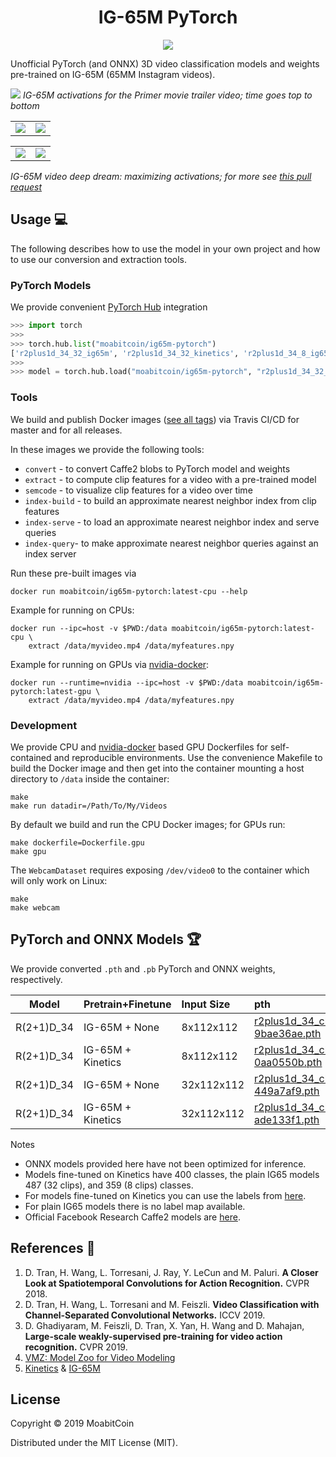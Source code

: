 <h1 align='center'>IG-65M PyTorch</h1>

<p align="center"><a href="https://travis-ci.org/moabitcoin/ig65m-pytorch"><img src="https://travis-ci.org/moabitcoin/ig65m-pytorch.svg?branch=master" /></a></p>

Unofficial PyTorch (and ONNX) 3D video classification models and weights pre-trained on IG-65M (65MM Instagram videos).

![](./assets/primer.png)
*IG-65M activations for the Primer movie trailer video; time goes top to bottom*

|                          |                          |
|--------------------------|--------------------------|
| ![](./assets/dream0.gif) | ![](./assets/dream1.gif) |

|                          |                          |
|--------------------------|--------------------------|
| ![](./assets/dream2.gif) | ![](./assets/dream3.gif) |

*IG-65M video deep dream: maximizing activations; for more see [this pull request](https://github.com/moabitcoin/ig65m-pytorch/pull/19)*


## Usage :computer:

The following describes how to use the model in your own project and how to use our conversion and extraction tools.

### PyTorch Models

We provide convenient [PyTorch Hub](https://pytorch.org/docs/stable/hub.html) integration

```python
>>> import torch
>>>
>>> torch.hub.list("moabitcoin/ig65m-pytorch")
['r2plus1d_34_32_ig65m', 'r2plus1d_34_32_kinetics', 'r2plus1d_34_8_ig65m', 'r2plus1d_34_8_kinetics']
>>>
>>> model = torch.hub.load("moabitcoin/ig65m-pytorch", "r2plus1d_34_32_ig65m", num_classes=487, pretrained=True)
```

### Tools

We build and publish Docker images ([see all tags](https://hub.docker.com/r/moabitcoin/ig65m-pytorch/tags)) via Travis CI/CD for master and for all releases.

In these images we provide the following tools:
- `convert` - to convert Caffe2 blobs to PyTorch model and weights
- `extract` - to compute clip features for a video with a pre-trained model
- `semcode` - to visualize clip features for a video over time
- `index-build` - to build an approximate nearest neighbor index from clip features
- `index-serve` - to load an approximate nearest neighbor index and serve queries
- `index-query`- to make approximate nearest neighbor queries against an index server

Run these pre-built images via

```
docker run moabitcoin/ig65m-pytorch:latest-cpu --help
```

Example for running on CPUs:

```
docker run --ipc=host -v $PWD:/data moabitcoin/ig65m-pytorch:latest-cpu \
    extract /data/myvideo.mp4 /data/myfeatures.npy
```

Example for running on GPUs via [nvidia-docker](https://github.com/NVIDIA/nvidia-docker):

```
docker run --runtime=nvidia --ipc=host -v $PWD:/data moabitcoin/ig65m-pytorch:latest-gpu \
    extract /data/myvideo.mp4 /data/myfeatures.npy
```

### Development

We provide CPU and [nvidia-docker](https://github.com/NVIDIA/nvidia-docker) based GPU Dockerfiles for self-contained and reproducible environments.
Use the convenience Makefile to build the Docker image and then get into the container mounting a host directory to `/data` inside the container:

```
make
make run datadir=/Path/To/My/Videos
```

By default we build and run the CPU Docker images; for GPUs run:

```
make dockerfile=Dockerfile.gpu
make gpu
```

The `WebcamDataset` requires exposing `/dev/video0` to the container which will only work on Linux:

```
make
make webcam
```


## PyTorch and ONNX Models :trophy:

We provide converted `.pth` and `.pb` PyTorch and ONNX weights, respectively.


| Model         | Pretrain\+Finetune       | Input Size | pth                                            | onnx                                       | caffe2                                                            |
|---------------|:-------------------------|:-----------|:-----------------------------------------------|:-------------------------------------------|:------------------------------------------------------------------|
|  R(2+1)D_34   | IG-65M + None            |  8x112x112 | [r2plus1d_34_clip8_ig65m_from_scratch-9bae36ae.pth](https://github.com/moabitcoin/ig65m-pytorch/releases/download/v1.0.0/r2plus1d_34_clip8_ig65m_from_scratch-9bae36ae.pth)           | [r2plus1d_34_clip8_ig65m_from_scratch-748ab053.pb](https://github.com/moabitcoin/ig65m-pytorch/releases/download/v1.0.0/r2plus1d_34_clip8_ig65m_from_scratch-748ab053.pb)           | [r2plus1d_34_clip8_ig65m_from_scratch.pkl](https://www.dropbox.com/s/6xwyu1az6oy4ts7/r2plus1d_34_clip8_ig65m_from_scratch_f79708462.pkl)               |
|  R(2+1)D_34   | IG-65M + Kinetics        |  8x112x112 | [r2plus1d_34_clip8_ft_kinetics_from_ig65m-0aa0550b.pth](https://github.com/moabitcoin/ig65m-pytorch/releases/download/v1.0.0/r2plus1d_34_clip8_ft_kinetics_from_ig65m-0aa0550b.pth)   | [r2plus1d_34_clip8_ft_kinetics_from_ig65m-625d61b3.pb](https://github.com/moabitcoin/ig65m-pytorch/releases/download/v1.0.0/r2plus1d_34_clip8_ft_kinetics_from_ig65m-625d61b3.pb)   | [r2plus1d_34_clip8_ft_kinetics_from_ig65m.pkl](https://www.dropbox.com/s/p81twy88kwrrcop/r2plus1d_34_clip8_ft_kinetics_from_ig65m_%20f128022400.pkl)   |
|  R(2+1)D_34   | IG-65M + None            | 32x112x112 | [r2plus1d_34_clip32_ig65m_from_scratch-449a7af9.pth](https://github.com/moabitcoin/ig65m-pytorch/releases/download/v1.0.0/r2plus1d_34_clip32_ig65m_from_scratch-449a7af9.pth)         | [r2plus1d_34_clip32_ig65m_from_scratch-e304d648.pb](https://github.com/moabitcoin/ig65m-pytorch/releases/download/v1.0.0/r2plus1d_34_clip32_ig65m_from_scratch-e304d648.pb)         | [r2plus1d_34_clip32_ig65m_from_scratch.pkl](https://www.dropbox.com/s/eimo232tqw8mwi9/r2plus1d_34_clip32_ig65m_from_scratch_f102649996.pkl)            |
|  R(2+1)D_34   | IG-65M + Kinetics        | 32x112x112 | [r2plus1d_34_clip32_ft_kinetics_from_ig65m-ade133f1.pth](https://github.com/moabitcoin/ig65m-pytorch/releases/download/v1.0.0/r2plus1d_34_clip32_ft_kinetics_from_ig65m-ade133f1.pth) | [r2plus1d_34_clip32_ft_kinetics_from_ig65m-10f4c3bf.pb](https://github.com/moabitcoin/ig65m-pytorch/releases/download/v1.0.0/r2plus1d_34_clip32_ft_kinetics_from_ig65m-10f4c3bf.pb) | [r2plus1d_34_clip32_ft_kinetics_from_ig65m.pkl](https://www.dropbox.com/s/z41ff7vs0bzf6b8/r2plus1d_34_clip32_ft_kinetics_from_ig65m_%20f106169681.pkl) |

Notes
- ONNX models provided here have not been optimized for inference.
- Models fine-tuned on Kinetics have 400 classes, the plain IG65 models 487 (32 clips), and 359 (8 clips) classes.
- For models fine-tuned on Kinetics you can use the labels from [here](https://github.com/Showmax/kinetics-downloader/blob/68bd8bc3b9e30da83db9e34cb7d867dcda705cb4/resources/classes.json).
- For plain IG65 models there is no label map available.
- Official Facebook Research Caffe2 models are [here](https://github.com/facebookresearch/vmz).


## References :book:

1. D. Tran, H. Wang, L. Torresani, J. Ray, Y. LeCun and M. Paluri. **A Closer Look at Spatiotemporal Convolutions for Action Recognition.** CVPR 2018.
2. D. Tran, H. Wang, L. Torresani and M. Feiszli. **Video Classification with Channel-Separated Convolutional Networks.** ICCV 2019.
3. D. Ghadiyaram, M. Feiszli, D. Tran, X. Yan, H. Wang and D. Mahajan, **Large-scale weakly-supervised pre-training for video action recognition.** CVPR 2019.
4. [VMZ: Model Zoo for Video Modeling](https://github.com/facebookresearch/vmz)
5. [Kinetics](https://arxiv.org/abs/1705.06950) & [IG-65M](https://arxiv.org/abs/1905.00561)


## License

Copyright © 2019 MoabitCoin

Distributed under the MIT License (MIT).
